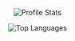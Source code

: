 <!-- https://github.com/anuraghazra/github-readme-stats -->

<!-- Profile Overview -->
<p align='center'>
	<img alt='Profile Stats' src='https://github-readme-stats.vercel.app/api?username=T3Lakuna&count_private=true&show_icons=true&theme=tokyonight&include_all_commits=true' />
</p>

<!-- Top Languages -->
<p align='center'>
	<img alt='Top Languages' src='https://github-readme-stats.vercel.app/api/top-langs/?username=T3Lakuna&langs_count=10&layout=compact' />
</p>

